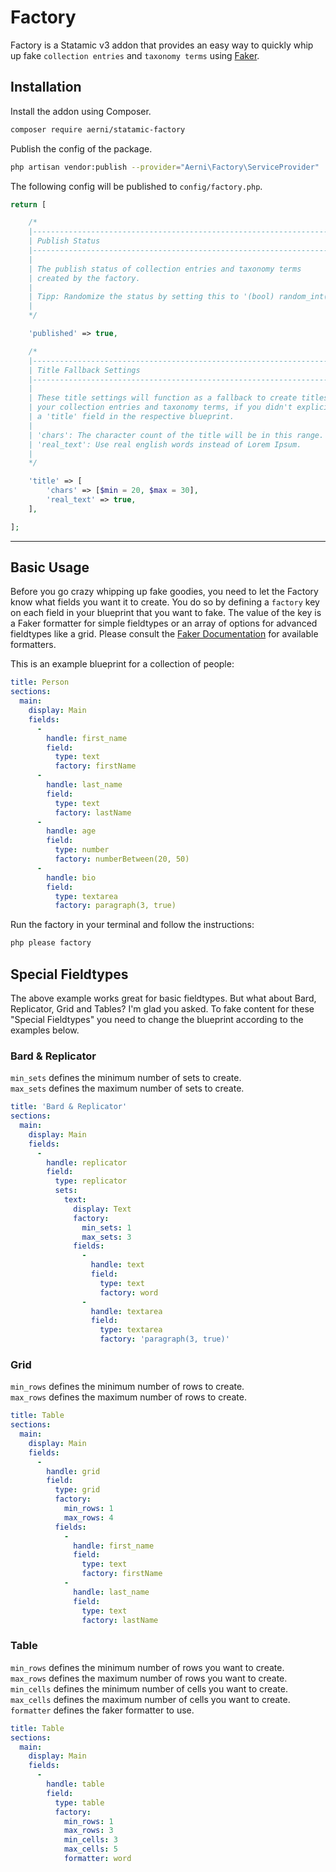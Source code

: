 # Factory
Factory is a Statamic v3 addon that provides an easy way to quickly whip up fake `collection entries` and `taxonomy terms` using [Faker](https://github.com/fzaninotto/Faker).

## Installation
Install the addon using Composer.

```bash
composer require aerni/statamic-factory
```

Publish the config of the package.

```bash
php artisan vendor:publish --provider="Aerni\Factory\ServiceProvider"
```

The following config will be published to `config/factory.php`.

```php
return [

    /*
    |--------------------------------------------------------------------------
    | Publish Status
    |--------------------------------------------------------------------------
    |
    | The publish status of collection entries and taxonomy terms
    | created by the factory.
    |
    | Tipp: Randomize the status by setting this to '(bool) random_int(0, 1)'.
    |
    */

    'published' => true,

    /*
    |--------------------------------------------------------------------------
    | Title Fallback Settings
    |--------------------------------------------------------------------------
    |
    | These title settings will function as a fallback to create titles for
    | your collection entries and taxonomy terms, if you didn't explicitly set
    | a 'title' field in the respective blueprint.
    |
    | 'chars': The character count of the title will be in this range.
    | 'real_text': Use real english words instead of Lorem Ipsum.
    |
    */

    'title' => [
        'chars' => [$min = 20, $max = 30],
        'real_text' => true,
    ],

];
```

***

## Basic Usage

Before you go crazy whipping up fake goodies, you need to let the Factory know what fields you want it to create. You do so by defining a `factory` key on each field in your blueprint that you want to fake. The value of the key is a Faker formatter for simple fieldtypes or an array of options for advanced fieldtypes like a grid. Please consult the [Faker Documentation](https://github.com/fzaninotto/Faker) for available formatters.

This is an example blueprint for a collection of people:
```yaml
title: Person
sections:
  main:
    display: Main
    fields:
      -
        handle: first_name
        field:
          type: text
          factory: firstName
      -
        handle: last_name
        field:
          type: text
          factory: lastName
      -
        handle: age
        field:
          type: number
          factory: numberBetween(20, 50)
      -
        handle: bio
        field:
          type: textarea
          factory: paragraph(3, true)
```

Run the factory in your terminal and follow the instructions:

```bash
php please factory
```

## Special Fieldtypes

The above example works great for basic fieldtypes. But what about Bard, Replicator, Grid and Tables? I'm glad you asked. To fake content for these "Special Fieldtypes" you need to change the blueprint according to the examples below.

### Bard & Replicator
`min_sets` defines the minimum number of sets to create.  
`max_sets` defines the maximum number of sets to create.  

```yaml
title: 'Bard & Replicator'
sections:
  main:
    display: Main
    fields:
      -
        handle: replicator
        field:
          type: replicator
          sets:
            text:
              display: Text
              factory:
                min_sets: 1
                max_sets: 3
              fields:
                -
                  handle: text
                  field:
                    type: text
                    factory: word
                -
                  handle: textarea
                  field:
                    type: textarea
                    factory: 'paragraph(3, true)'

```

### Grid
`min_rows` defines the minimum number of rows to create.  
`max_rows` defines the maximum number of rows to create.  

```yaml
title: Table
sections:
  main:
    display: Main
    fields:
      -
        handle: grid
        field:
          type: grid
          factory:
            min_rows: 1
            max_rows: 4
          fields:
            -
              handle: first_name
              field:
                type: text
                factory: firstName
            -
              handle: last_name
              field:
                type: text
                factory: lastName
```

### Table
`min_rows` defines the minimum number of rows you want to create.  
`max_rows` defines the maximum number of rows you want to create.  
`min_cells` defines the minimum number of cells you want to create.  
`max_cells` defines the maximum number of cells you want to create.  
`formatter` defines the faker formatter to use.

```yaml
title: Table
sections:
  main:
    display: Main
    fields:
      -
        handle: table
        field:
          type: table
          factory:
            min_rows: 1
            max_rows: 3
            min_cells: 3
            max_cells: 5
            formatter: word
```